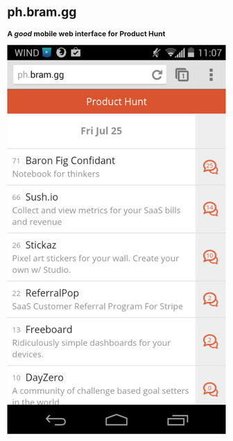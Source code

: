 # ph.bram.gg
### A *good* mobile web interface for Product Hunt

![Android Screenshot](promo/android-screenshot.png)
